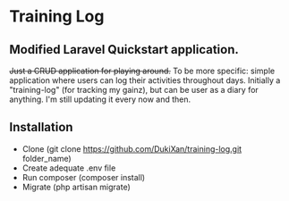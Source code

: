 # Training Log

## Modified Laravel Quickstart application.

~~Just a CRUD application for playing around.~~ To be more specific: simple application where users can log their activities throughout days. Initially a "training-log" (for tracking my gainz), but can be user as a diary for anything. I'm still updating it every now and then.

## Installation

* Clone (git clone https://github.com/DukiXan/training-log.git folder_name)
* Create adequate .env file
* Run composer (composer install)
* Migrate (php artisan migrate)

